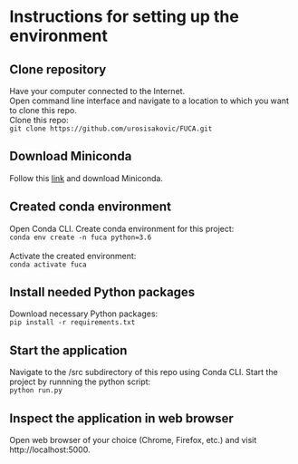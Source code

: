 # Instructions for setting up the environment


## Clone repository
Have your computer connected to the Internet.  
Open command line interface and navigate to a location to which you want to clone this repo.  
Clone this repo:<br />`git clone https://github.com/urosisakovic/FUCA.git`<br />


## Download Miniconda
Follow this [link](https://docs.conda.io/en/latest/miniconda.html) and download Miniconda.


## Created conda environment
Open Conda CLI. Create conda environment for this project: <br />
`conda env create -n fuca python=3.6`<br /><br />
Activate the created environment:<br />`conda activate fuca`<br />


## Install needed Python packages
Download necessary Python packages: <br />`pip install -r requirements.txt`<br />


## Start the application
Navigate to the /src subdirectory of this repo using Conda CLI.
Start the project by runnning the python script:<br />`python run.py`<br />


## Inspect the application in web browser
Open web browser of your choice (Chrome, Firefox, etc.) and visit http://localhost:5000.